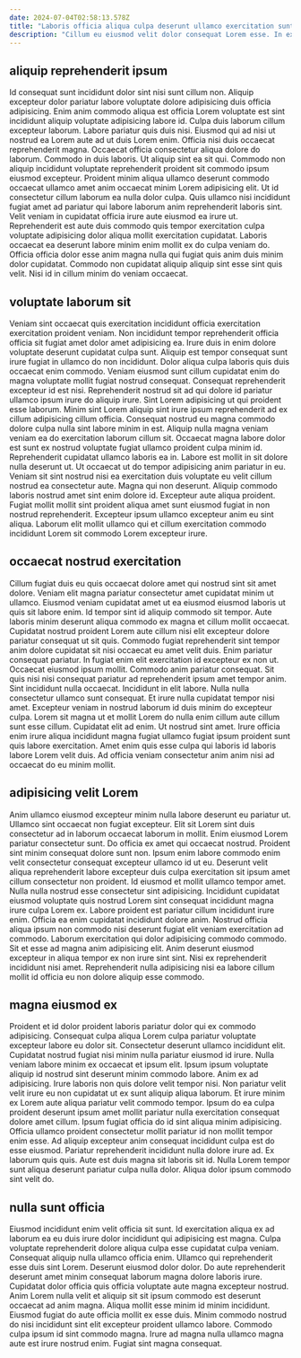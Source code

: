 ```yaml
---
date: 2024-07-04T02:58:13.578Z
title: "Laboris officia aliqua culpa deserunt ullamco exercitation sunt duis nulla amet."
description: "Cillum eu eiusmod velit dolor consequat Lorem esse. In exercitation dolore laborum."
---
```



## aliquip reprehenderit ipsum

Id consequat sunt incididunt dolor sint nisi sunt cillum non. Aliquip excepteur dolor pariatur labore voluptate dolore adipisicing duis officia adipisicing. Enim anim commodo aliqua est officia Lorem voluptate est sint incididunt aliquip voluptate adipisicing labore id. Culpa duis laborum cillum excepteur laborum. Labore pariatur quis duis nisi. Eiusmod qui ad nisi ut nostrud ea Lorem aute ad ut duis Lorem enim. Officia nisi duis occaecat reprehenderit magna.
Occaecat officia consectetur aliqua dolore do laborum. Commodo in duis laboris. Ut aliquip sint ea sit qui. Commodo non aliquip incididunt voluptate reprehenderit proident sit commodo ipsum eiusmod excepteur. Proident minim aliqua ullamco deserunt commodo occaecat ullamco amet anim occaecat minim Lorem adipisicing elit. Ut id consectetur cillum laborum ea nulla dolor culpa. Quis ullamco nisi incididunt fugiat amet ad pariatur qui labore laborum anim reprehenderit laboris sint. Velit veniam in cupidatat officia irure aute eiusmod ea irure ut.
Reprehenderit est aute duis commodo quis tempor exercitation culpa voluptate adipisicing dolor aliqua mollit exercitation cupidatat. Laboris occaecat ea deserunt labore minim enim mollit ex do culpa veniam do. Officia officia dolor esse anim magna nulla qui fugiat quis anim duis minim dolor cupidatat. Commodo non cupidatat aliquip aliquip sint esse sint quis velit. Nisi id in cillum minim do veniam occaecat.

## voluptate laborum sit

Veniam sint occaecat quis exercitation incididunt officia exercitation exercitation proident veniam. Non incididunt tempor reprehenderit officia officia sit fugiat amet dolor amet adipisicing ea. Irure duis in enim dolore voluptate deserunt cupidatat culpa sunt. Aliquip est tempor consequat sunt irure fugiat in ullamco do non incididunt. Dolor aliqua culpa laboris quis duis occaecat enim commodo. Veniam eiusmod sunt cillum cupidatat enim do magna voluptate mollit fugiat nostrud consequat. Consequat reprehenderit excepteur id est nisi. Reprehenderit nostrud sit ad qui dolore id pariatur ullamco ipsum irure do aliquip irure.
Sint Lorem adipisicing ut qui proident esse laborum. Minim sint Lorem aliquip sint irure ipsum reprehenderit ad ex cillum adipisicing cillum officia. Consequat nostrud eu magna commodo dolore culpa nulla sint labore minim in est. Aliquip nulla magna veniam veniam ea do exercitation laborum cillum sit. Occaecat magna labore dolor est sunt ex nostrud voluptate fugiat ullamco proident culpa minim id. Reprehenderit cupidatat ullamco laboris ea in. Labore est mollit in sit dolore nulla deserunt ut. Ut occaecat ut do tempor adipisicing anim pariatur in eu.
Veniam sit sint nostrud nisi ea exercitation duis voluptate eu velit cillum nostrud ea consectetur aute. Magna qui non deserunt. Aliquip commodo laboris nostrud amet sint enim dolore id. Excepteur aute aliqua proident. Fugiat mollit mollit sint proident aliqua amet sunt eiusmod fugiat in non nostrud reprehenderit. Excepteur ipsum ullamco excepteur anim eu sint aliqua. Laborum elit mollit ullamco qui et cillum exercitation commodo incididunt Lorem sit commodo Lorem excepteur irure.

## occaecat nostrud exercitation

Cillum fugiat duis eu quis occaecat dolore amet qui nostrud sint sit amet dolore. Veniam elit magna pariatur consectetur amet cupidatat minim ut ullamco. Eiusmod veniam cupidatat amet ut ea eiusmod eiusmod laboris ut quis sit labore enim. Id tempor sint id aliquip commodo sit tempor. Aute laboris minim deserunt aliqua commodo ex magna et cillum mollit occaecat. Cupidatat nostrud proident Lorem aute cillum nisi elit excepteur dolore pariatur consequat ut sit quis. Commodo fugiat reprehenderit sint tempor anim dolore cupidatat sit nisi occaecat eu amet velit duis. Enim pariatur consequat pariatur.
In fugiat enim elit exercitation id excepteur ex non ut. Occaecat eiusmod ipsum mollit. Commodo anim pariatur consequat. Sit quis nisi nisi consequat pariatur ad reprehenderit ipsum amet tempor anim. Sint incididunt nulla occaecat. Incididunt in elit labore. Nulla nulla consectetur ullamco sunt consequat.
Et irure nulla cupidatat tempor nisi amet. Excepteur veniam in nostrud laborum id duis minim do excepteur culpa. Lorem sit magna ut et mollit Lorem do nulla enim cillum aute cillum sunt esse cillum. Cupidatat elit ad enim. Ut nostrud sint amet. Irure officia enim irure aliqua incididunt magna fugiat ullamco fugiat ipsum proident sunt quis labore exercitation. Amet enim quis esse culpa qui laboris id laboris labore Lorem velit duis. Ad officia veniam consectetur anim anim nisi ad occaecat do eu minim mollit.

## adipisicing velit Lorem

Anim ullamco eiusmod excepteur minim nulla labore deserunt eu pariatur ut. Ullamco sint occaecat non fugiat excepteur. Elit sit Lorem sint duis consectetur ad in laborum occaecat laborum in mollit. Enim eiusmod Lorem pariatur consectetur sunt. Do officia ex amet qui occaecat nostrud. Proident sint minim consequat dolore sunt non. Ipsum enim labore commodo enim velit consectetur consequat excepteur ullamco id ut eu. Deserunt velit aliqua reprehenderit labore excepteur duis culpa exercitation sit ipsum amet cillum consectetur non proident.
Id eiusmod et mollit ullamco tempor amet. Nulla nulla nostrud esse consectetur sint adipisicing. Incididunt cupidatat eiusmod voluptate quis nostrud Lorem sint consequat incididunt magna irure culpa Lorem ex. Labore proident est pariatur cillum incididunt irure enim. Officia ea enim cupidatat incididunt dolore anim. Nostrud officia aliqua ipsum non commodo nisi deserunt fugiat elit veniam exercitation ad commodo. Laborum exercitation qui dolor adipisicing commodo commodo.
Sit et esse ad magna anim adipisicing elit. Anim deserunt eiusmod excepteur in aliqua tempor ex non irure sint sint. Nisi ex reprehenderit incididunt nisi amet. Reprehenderit nulla adipisicing nisi ea labore cillum mollit id officia eu non dolore aliquip esse commodo.

## magna eiusmod ex

Proident et id dolor proident laboris pariatur dolor qui ex commodo adipisicing. Consequat culpa aliqua Lorem culpa pariatur voluptate excepteur labore eu dolor sit. Consectetur deserunt ullamco incididunt elit. Cupidatat nostrud fugiat nisi minim nulla pariatur eiusmod id irure. Nulla veniam labore minim ex occaecat et ipsum elit. Ipsum ipsum voluptate aliquip id nostrud sint deserunt minim commodo labore. Anim ex ad adipisicing.
Irure laboris non quis dolore velit tempor nisi. Non pariatur velit velit irure eu non cupidatat ut ex sunt aliquip aliqua laborum. Et irure minim ex Lorem aute aliqua pariatur velit commodo tempor. Ipsum do ea culpa proident deserunt ipsum amet mollit pariatur nulla exercitation consequat dolore amet cillum.
Ipsum fugiat officia do id sint aliqua minim adipisicing. Officia ullamco proident consectetur mollit pariatur id non mollit tempor enim esse. Ad aliquip excepteur anim consequat incididunt culpa est do esse eiusmod. Pariatur reprehenderit incididunt nulla dolore irure ad. Ex laborum quis quis. Aute est duis magna sit laboris sit id. Nulla Lorem tempor sunt aliqua deserunt pariatur culpa nulla dolor. Aliqua dolor ipsum commodo sint velit do.

## nulla sunt officia

Eiusmod incididunt enim velit officia sit sunt. Id exercitation aliqua ex ad laborum ea eu duis irure dolor incididunt qui adipisicing est magna. Culpa voluptate reprehenderit dolore aliqua culpa esse cupidatat culpa veniam. Consequat aliquip nulla ullamco officia enim.
Ullamco qui reprehenderit esse duis sint Lorem. Deserunt eiusmod dolor dolor. Do aute reprehenderit deserunt amet minim consequat laborum magna dolore laboris irure. Cupidatat dolor officia quis officia voluptate aute magna excepteur nostrud. Anim Lorem nulla velit et aliquip sit sit ipsum commodo est deserunt occaecat ad anim magna.
Aliqua mollit esse minim id minim incididunt. Eiusmod fugiat do aute officia mollit ex esse duis. Minim commodo nostrud do nisi incididunt sint elit excepteur proident ullamco labore. Commodo culpa ipsum id sint commodo magna. Irure ad magna nulla ullamco magna aute est irure nostrud enim. Fugiat sint magna consequat.

